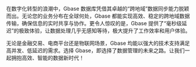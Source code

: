 在数字化转型的浪潮中，Gbase 数据库凭借其卓越的“跨地域”数据同步能力脱颖而出。无论您的业务分布在全球何处，Gbase 都能实现高效、稳定的跨地域数据传输，确保信息的实时共享与协作。更令人惊叹的是，Gbase 提供了“毫秒级延迟”的极致体验，让数据处理几乎无感知等待，极大提升了工作效率和用户体验。

无论是金融交易、电商平台还是物联网场景，Gbase 均能以强大的技术支持满足高并发、低延迟的需求。选择 Gbase，即选择了数据管理的未来之路。让我们一起拥抱高效、智能的数据新时代！